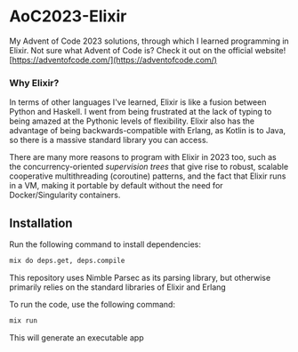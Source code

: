 # AoC2023-Elixir

My Advent of Code 2023 solutions, through which I learned programming in Elixir. Not sure what Advent of Code is? Check it out on the official website! [https://adventofcode.com/](https://adventofcode.com/)

### Why Elixir?

In terms of other languages I've learned, Elixir is like a fusion between Python and Haskell. I went from being frustrated at the lack of typing to being amazed at the Pythonic levels of flexibility. Elixir also has the advantage of being backwards-compatible with Erlang, as Kotlin is to Java, so there is a massive standard library you can access. 

There are many more reasons to program with Elixir in 2023 too, such as the concurrency-oriented *supervision trees* that give rise to robust, scalable cooperative multithreading (coroutine) patterns, and the fact that Elixir runs in a VM, making it portable by default without the need for Docker/Singularity containers.

## Installation

Run the following command to install dependencies:
```bash
mix do deps.get, deps.compile
```

This repository uses Nimble Parsec as its parsing library, but otherwise primarily relies on the standard libraries of Elixir and Erlang

To run the code, use the following command:
```bash
mix run
```
This will generate an executable app

